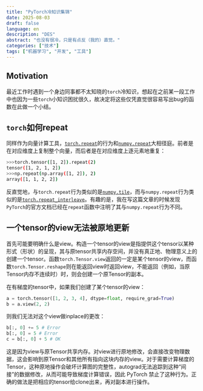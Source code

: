 ```yaml
---
title: "PyTorch冷知识集锦"
date: 2025-08-03
draft: false
language: en
description: "DES"
abstract: "也没有很冷，只是有点反（我的）直觉。"
categories: ["技术"]
tags: ["机器学习", "开发", "工具"]
---
```


## Motivation
最近工作时遇到一个身边同事都不太知晓的`torch`冷知识，想起在之前某一段工作中也因为一些`torch`小知识困扰很久，故决定将这些仅凭直觉很容易写出bug的函数在此做一个小结。

## `torch`如何repeat
同样作为向量计算工具，[`torch.repeat`](https://docs.pytorch.org/docs/stable/generated/torch.Tensor.repeat.html)的行为和[`numpy.repeat`](https://numpy.org/devdocs/reference/generated/numpy.repeat.html)大相径庭。前者是在对应维度上复制整个向量，而后者是在对应维度上逐元素地重复：
```bash
>>>torch.tensor([1, 2]).repeat(2)
tensor([1, 2, 1, 2])
>>>np.repeat(np.array([1, 2]), 2)
array([1, 1, 2, 2])
```
反直觉地，与`torch.repeat`行为类似的是[`numpy.tile`](https://numpy.org/devdocs/reference/generated/numpy.tile.html)，而与`numpy.repeat`行为类似的是[`torch.repeat_interleave`](https://docs.pytorch.org/docs/stable/generated/torch.repeat_interleave.html)。有趣的是，我在写这篇文章的时候发现`PyTorch`的官方文档已经在`repeat`函数中注明了其与`numpy.repeat`行为不同。

## 一个tensor的view无法被原地更新
首先可能要明确什么是view。构造一个tensor的view是指提供这个tensor以某种形式（形状）的呈现，其与原tensor共享内存空间，并没有真正地、物理意义上的创建一个tensor。函数`torch.Tensor.view`返回的一定是某个tensor的view，而函数`torch.Tensor.reshape`则在能返回view时返回view，不能返回（例如，当原Tensor内存不连续时）时，则会创建一个原Tensor的副本。

在有梯度的tensor中，如果我们创建了某个tensor的view：
```python
a = torch.tensor([1, 2, 3, 4], dtype=float, require_grad=True)
b = a.view(2, 2)
```
则我们无法对这个view做inplace的更改：
```python
b[:, 0] += 5 # Error
b[:, 0] = 5 # Error
c = b[:, 0] + 5 # OK
```
这是因为view与原Tensor共享内存。对view进行原地修改，会直接改变物理数据，这会影响到原Tensor和其他所有指向这块内存的view。对于需要计算梯度的Tensor，这种原地操作会破坏计算图的完整性，autograd无法追踪到这种“间接”的数据修改，从而可能导致梯度计算错误，因此 PyTorch 禁止了这种行为。正确的做法是把相应的tensor给clone出来，再对副本进行操作。